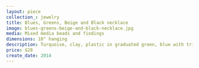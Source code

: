 ```yaml
---
layout: piece
collection_: jewelry
title: Blues, Greens, Beige and Black necklace
image: blues-greens-beige-and-black-necklace.jpg
media: Mixed media beads and findings
dimensions: 10" hanging
description: Turquoise, clay, plastic in graduated green, blue with triangle spacers and findings with metal clasp.
price: $28
create_date: 2014
---
```

